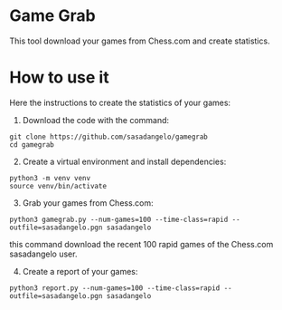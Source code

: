 # Game Grab

This tool download your games from Chess.com and create statistics.

# How to use it

Here the instructions to create the statistics of your games:

1. Download the code with the command:
```
git clone https://github.com/sasadangelo/gamegrab
cd gamegrab
```

2. Create a virtual environment and install dependencies:
```
python3 -m venv venv
source venv/bin/activate
```

3. Grab your games from Chess.com:
```
python3 gamegrab.py --num-games=100 --time-class=rapid --outfile=sasadangelo.pgn sasadangelo
```

this command download the recent 100 rapid games of the Chess.com sasadangelo user.

4. Create a report of your games:
```
python3 report.py --num-games=100 --time-class=rapid --outfile=sasadangelo.pgn sasadangelo
```

